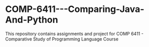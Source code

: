 # COMP-6411---Comparing-Java-And-Python
This repository contains assignments and project for COMP 6411 - Comparative Study of Programming Language Course

